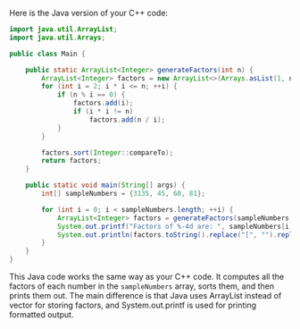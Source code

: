 Here is the Java version of your C++ code:

```java
import java.util.ArrayList;
import java.util.Arrays;

public class Main {

    public static ArrayList<Integer> generateFactors(int n) {
        ArrayList<Integer> factors = new ArrayList<>(Arrays.asList(1, n));
        for (int i = 2; i * i <= n; ++i) {
            if (n % i == 0) {
                factors.add(i);
                if (i * i != n)
                    factors.add(n / i);
            }
        }

        factors.sort(Integer::compareTo);
        return factors;
    }

    public static void main(String[] args) {
        int[] sampleNumbers = {3135, 45, 60, 81};

        for (int i = 0; i < sampleNumbers.length; ++i) {
            ArrayList<Integer> factors = generateFactors(sampleNumbers[i]);
            System.out.printf("Factors of %-4d are: ", sampleNumbers[i]);
            System.out.println(factors.toString().replace("[", "").replace("]", ""));
        }
    }
}
```
This Java code works the same way as your C++ code. It computes all the factors of each number in the `sampleNumbers` array, sorts them, and then prints them out. The main difference is that Java uses ArrayList instead of vector for storing factors, and System.out.printf is used for printing formatted output.
